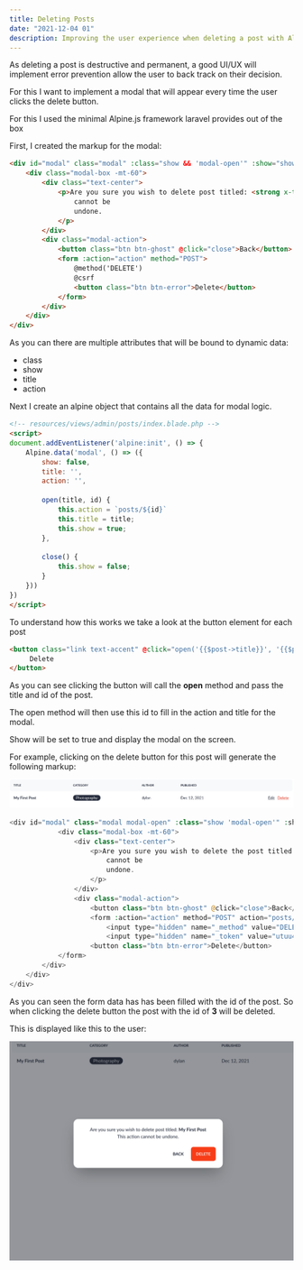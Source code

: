 ```yaml
---
title: Deleting Posts
date: "2021-12-04 01"
description: Improving the user experience when deleting a post with Alpine.js.
---
```


As deleting a post is destructive and permanent, a good UI/UX will implement error prevention allow the user to back track on their decision.

For this I want to implement a modal that will appear every time the user clicks the delete button. 

For this I used the minimal Alpine.js framework laravel provides out of the box

First, I created the markup for the modal:

```html
<div id="modal" class="modal" :class="show && 'modal-open'" :show="show">
    <div class="modal-box -mt-60">
        <div class="text-center">
            <p>Are you sure you wish to delete post titled: <strong x-text="title"></strong> <br> This action
                cannot be
                undone.
            </p>
        </div>
        <div class="modal-action">
            <button class="btn btn-ghost" @click="close">Back</button>
            <form :action="action" method="POST">
                @method('DELETE')
                @csrf
                <button class="btn btn-error">Delete</button>
            </form>
        </div>
    </div>
</div>
```

As you can there are multiple attributes that will be bound to dynamic data:

- class
- show
- title
- action

Next I create an alpine object that contains all the data for modal logic.


```html
<!-- resources/views/admin/posts/index.blade.php -->
<script>
document.addEventListener('alpine:init', () => {
    Alpine.data('modal', () => ({
        show: false,
        title: '',
        action: '',

        open(title, id) {
            this.action = `posts/${id}`
            this.title = title;
            this.show = true;
        },

        close() {
            this.show = false;
        }
    }))
})
</script>
```

To understand how this works we take a look at the button element for each post

```html
<button class="link text-accent" @click="open('{{$post->title}}', '{{$post->id}}')">
     Delete
</button>
```

As you can see clicking the button will call the **open** method and pass the title and id of the post.

The open method will then use this id to fill in the action and title for the modal.

Show will be set to true and display the modal on the screen.

For example, clicking on the delete button for this post will generate the following markup: 

![Single post in table](../../src/images/ui/deleting-a-post.png)

```php
<div id="modal" class="modal modal-open" :class="show 'modal-open'" :show="show" show="true">
            <div class="modal-box -mt-60">
                <div class="text-center">
                    <p>Are you sure you wish to delete the post titled: <strong x-text="title">My First Post</strong> <br> This action
                        cannot be
                        undone.
                    </p>
                </div>
                <div class="modal-action">
                    <button class="btn btn-ghost" @click="close">Back</button>
                    <form :action="action" method="POST" action="posts/3">
                        <input type="hidden" name="_method" value="DELETE">
                        <input type="hidden" name="_token" value="utuu4fYaxXCXW747UjjQasdSfrrj5IDuYs3BT61h">                        
                    <button class="btn btn-error">Delete</button>
            </form>
        </div>
    </div>
</div>
```

As you can seen the form data has has been filled with the id of the post. So when clicking the delete button the post with the id of **3** will be deleted.

This is displayed like this to the user:

![Delete modal for the post titled: My first post](../../src/images/ui/delete-modal-v2.png)

